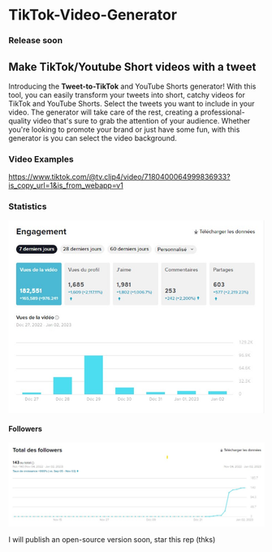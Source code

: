 # TikTok-Video-Generator
### Release soon
## Make TikTok/Youtube Short videos with a tweet
Introducing the **Tweet-to-TikTok** and YouTube Shorts generator! With this tool, you can easily transform your tweets into short, catchy videos for TikTok and YouTube Shorts. Select the tweets you want to include in your video. The generator will take care of the rest, creating a professional-quality video that's sure to grab the attention of your audience. Whether you're looking to promote your brand or just have some fun, with this generator is you can select the video background. 


### Video Examples
https://www.tiktok.com/@tv.clip4/video/7180400064999836933?is_copy_url=1&is_from_webapp=v1


### Statistics 
![tiktok stat](https://github.com/Nielzaclord/TikTok-Video-Generator/blob/main/Capture%20d%E2%80%99%C3%A9cran%202023-01-04%20100006.jpg)
#### Followers
![tiktok stats](https://github.com/Nielzaclord/TikTok-Video-Generator/blob/main/Capture%20d%E2%80%99%C3%A9cran%202023-01-04%20123738.jpg)

I will publish an open-source version soon, star this rep (thks)

